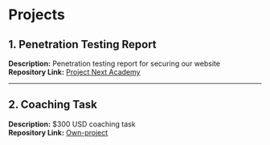 # Projects

## 1. Penetration Testing Report  
**Description:** Penetration testing report for securing our website  
**Repository Link:** [Project Next Academy](https://github.com/NouraAyman20/Test-app.git)

---

## 2. Coaching Task  
**Description:** $300 USD coaching task  
**Repository Link:** [Own-project](https://github.com/boss-error/apk-injector.git)
